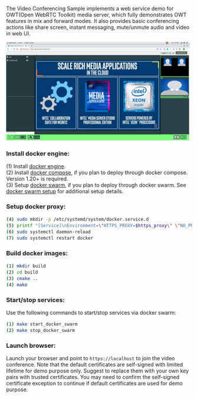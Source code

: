 
The Video Conferencing Sample implements a web service demo for OWT(Open WebRTC Toolkit) media server, which fully demonstrates OWT features in mix and forward modes. It also provides basic conferencing actions like share screen, instant messaging, mute/unmute audio and video in web UI.

<img src="web-meeting/html/img/web-sample.jpg" width="800">

### Install docker engine:        

(1) Install [docker engine](https://docs.docker.com/install).     
(2) Install [docker compose](https://docs.docker.com/compose/install), if you plan to deploy through docker compose. Version 1.20+ is required.    
(3) Setup [docker swarm](https://docs.docker.com/engine/swarm), if you plan to deploy through docker swarm. See [docker swarm setup](deployment/docker-swarm/README.md) for additional setup details.    

### Setup docker proxy:

```bash
(4) sudo mkdir -p /etc/systemd/system/docker.service.d       
(5) printf "[Service]\nEnvironment=\"HTTPS_PROXY=$https_proxy\" \"NO_PROXY=$no_proxy\"\n" | sudo tee /etc/systemd/system/docker.service.d/proxy.conf       
(6) sudo systemctl daemon-reload          
(7) sudo systemctl restart docker     
```

### Build docker images: 

```bash
(1) mkdir build    
(2) cd build     
(3) cmake ..    
(4) make     
```

### Start/stop services:

Use the following commands to start/stop services via docker swarm:    
```bash
(1) make start_docker_swarm      
(2) make stop_docker_swarm      
```


### Launch browser:

Launch your browser and point to `https://localhost` to join the video conference. Note that the default certificates are self-signed with limited lifetime for demo purpose only. Suggest to replace them with your own key pairs with trusted certificates. You may need to confirm the self-signed certificate exception to continue if default certificates are used for demo purpose.  
